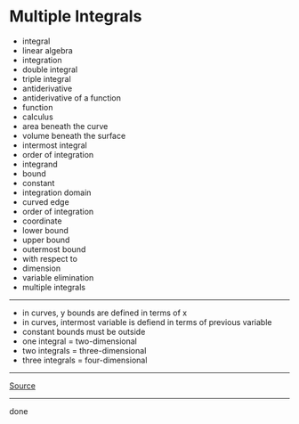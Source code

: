 ﻿# Multiple Integrals

- integral
- linear algebra
- integration
- double integral
- triple integral
- antiderivative
- antiderivative of a function
- function
- calculus
- area beneath the curve
- volume beneath the surface
- intermost integral
- order of integration
- integrand
- bound
- constant
- integration domain
- curved edge
- order of integration
- coordinate
- lower bound
- upper bound
- outermost bound
- with respect to
- dimension
- variable elimination
- multiple integrals

***

- in curves, y bounds are defined in terms of x
- in curves, intermost variable is defiend in terms of previous variable
- constant bounds must be outside
- one integral = two-dimensional
- two integrals = three-dimensional
- three integrals = four-dimensional

***

[Source](https://youtu.be/UubU3U2C8WM)

***

done